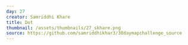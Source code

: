 ```yaml
---
day: 27
creator: Samriddhi Khare
title: Dot
thumbnail: /assets/thumbnails/27_skhare.png
source: https://github.com/samriddhikhar3/30daymapchallenge_source
---
```

